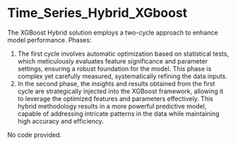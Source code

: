 # Time_Series_Hybrid_XGboost


The XGBoost Hybrid solution employs a two-cycle approach to enhance model performance.
Phases:
1. The first cycle involves automatic optimization based on statistical tests, which meticulously evaluates feature significance and parameter settings, ensuring a robust foundation for the model.
This phase is complex yet carefully measured, systematically refining the data inputs. 
2. In the second phase, the insights and results obtained from the first cycle are strategically injected into the XGBoost framework, allowing it to leverage the optimized features and parameters effectively. This hybrid methodology results in a more powerful predictive model, capable of addressing intricate patterns in the data while maintaining high accuracy and efficiency.

No code provided.
